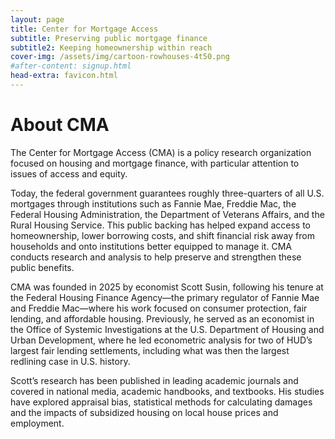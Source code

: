 ```yaml
---
layout: page
title: Center for Mortgage Access
subtitle: Preserving public mortgage finance
subtitle2: Keeping homeownership within reach
cover-img: /assets/img/cartoon-rowhouses-4t50.png
#after-content: signup.html
head-extra: favicon.html
---
```

About CMA
=========

The Center for Mortgage Access (CMA) is a policy research organization focused on housing and mortgage finance, with particular attention to issues of access and equity.

Today, the federal government guarantees roughly three-quarters of all U.S. mortgages through institutions such as Fannie Mae, Freddie Mac, the Federal Housing Administration, the Department of Veterans Affairs, and the Rural Housing Service. This public backing has helped expand access to homeownership, lower borrowing costs, and shift financial risk away from households and onto institutions better equipped to manage it. CMA conducts research and analysis to help preserve and strengthen these public benefits.

CMA was founded in 2025 by economist Scott Susin, following his tenure at the Federal Housing Finance Agency—the primary regulator of Fannie Mae and Freddie Mac—where his work focused on consumer protection, fair lending, and affordable housing. Previously, he served as an economist in the Office of Systemic Investigations at the U.S. Department of Housing and Urban Development, where he led econometric analysis for two of HUD’s largest fair lending settlements, including what was then the largest redlining case in U.S. history.

Scott’s research has been published in leading academic journals and covered in national media, academic handbooks, and textbooks. 
His studies have explored appraisal bias, statistical methods for calculating damages and the impacts of subsidized housing on local house prices and employment.
